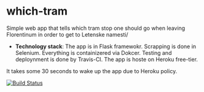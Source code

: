 # which-tram

Simple web app that tells which tram stop one should go when leaving Florentinum in order to get to Letenske namesti/

 - **Technology stack**: The app is in Flask framewokr. Scrapping is done in Selenium. Everything is containizered via Dokcer. Testing and deploynment is done by Travis-CI. The app is hoste on Heroku free-tier.
 
 It takes some 30 seconds to wake up the app due to Heroku policy.

[![Build Status](https://travis-ci.org/QuarKUS7/which-tram.svg?branch=master)](https://travis-ci.org/QuarKUS7/which-tram)
